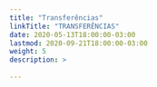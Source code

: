 ```yaml
---
title: "Transferências"
linkTitle: "TRANSFERÊNCIAS"
date: 2020-05-13T18:00:00-03:00
lastmod: 2020-09-21T18:00:00-03:00
weight: 5
description: >
      
---
```

